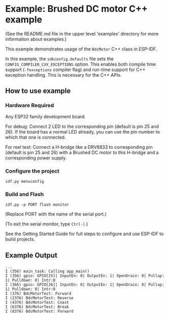 # Example: Brushed DC motor C++ example

(See the README.md file in the upper level 'examples' directory for more information about examples.)

This example demonstrates usage of the `BdcMotor` C++ class in ESP-IDF.

In this example, the `sdkconfig.defaults` file sets the `CONFIG_COMPILER_CXX_EXCEPTIONS` option. 
This enables both compile time support (`-fexceptions` compiler flag) and run-time support for C++ exception handling.
This is necessary for the C++ APIs.

## How to use example

### Hardware Required

Any ESP32 family development board.

For debug:
Connect 2 LED to the corresponding pin (default is pin 25 and 26). If the board has a normal LED already, you can use the pin number to which that one is connected.

For reel test:
Connect a H-bridge like a DRV8833 to corresponding pin (default is pin 25 and 26) with a Brushed DC motor to this H-bridge and a corresponding power supply.

### Configure the project

```
idf.py menuconfig
```

### Build and Flash

```
idf.py -p PORT flash monitor
```

(Replace PORT with the name of the serial port.)

(To exit the serial monitor, type ``Ctrl-]``.)

See the Getting Started Guide for full steps to configure and use ESP-IDF to build projects.

## Example Output

```
...
I (356) main_task: Calling app_main()
I (356) gpio: GPIO[25]| InputEn: 0| OutputEn: 1| OpenDrain: 0| Pullup: 1| Pulldown: 0| Intr:0 
I (366) gpio: GPIO[26]| InputEn: 0| OutputEn: 1| OpenDrain: 0| Pullup: 1| Pulldown: 0| Intr:0 
I (376) BdcMotorTest: Forward
I (2376) BdcMotorTest: Reverse
I (4376) BdcMotorTest: Coast
I (6376) BdcMotorTest: Break
I (8376) BdcMotorTest: Forward
```
